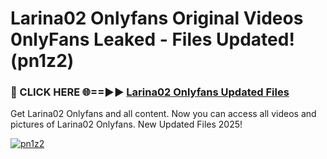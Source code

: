 # Larina02 Onlyfans Original Videos 0nlyFans Leaked - Files Updated! (pn1z2)

<h3>🔴 CLICK HERE 🌐==►► <a href="https://tinyurl.com/ehrbuxhb" rel="nofollow">Larina02 Onlyfans Updated Files</a></h3>

Get Larina02 Onlyfans and all content. Now you can access all videos and pictures of Larina02 Onlyfans. New Updated Files 2025!

[![pn1z2](https://i.imgur.com/lVYEuWS.gif)](https://tinyurl.com/ehrbuxhb)
